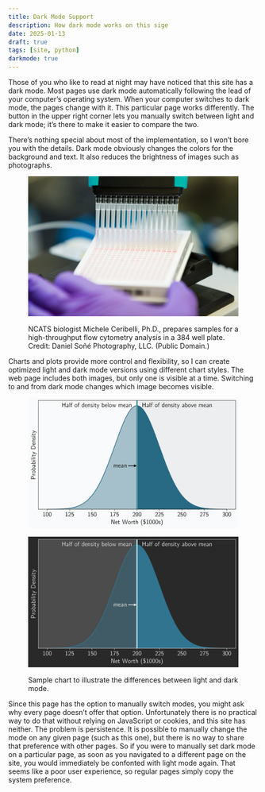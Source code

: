 ```yaml
---
title: Dark Mode Support
description: How dark mode works on this sige
date: 2025-01-13
draft: true
tags: [site, python]
darkmode: true
---
```

Those of you who like to read at night may have noticed that this site has a dark mode. Most pages use dark mode automatically following the lead of your computer’s operating system. When your computer switches to dark mode, the pages change with it. This particular page works differently. The button in the upper right corner lets you manually switch between light and dark mode; it’s there to make it easier to compare the two.

There’s nothing special about most of the implementation, so I won’t bore you with the details. Dark mode obviously changes the colors for the background and text. It also reduces the brightness of images such as photographs.

<figure>

![NCATS biologist Michele Ceribelli, Ph.D., prepares samples for a high-throughput flow cytometry analysis in a 384 well plate.](flowcytometry.jpeg)

<figcaption>NCATS biologist Michele Ceribelli, Ph.D., prepares samples for a high-throughput flow cytometry analysis in a 384 well plate. Credit: Daniel Soñé Photography, <abbr>LLC</abbr>. (<a src="https://www.flickr.com/photos/64860478@N05/37821508295/in/photostream/">Public Domain</a>.)</figcaption>

</figure>

Charts and plots provide more control and flexibility, so I can create optimized light and dark mode versions using different chart styles. The web page includes both images, but only one is visible at a time. Switching to and from dark mode changes which image becomes visible.

<figure>

![Sample chart in light mode](light.png)

![Sample chart in dark mode](dark.png)

<figcaption>Sample chart to illustrate the differences between light and dark mode.</figcaption>

</figure>

Since this page has the option to manually switch modes, you might ask why every page doesn’t offer that option. Unfortunately there is no practical way to do that without relying on JavaScript or cookies, and this site has neither. The problem is persistence. It is possible to manually change the mode on any given page (such as this one), but there is no way to share that preference with other pages. So if you were to manually set dark mode on a particular page, as soon as you navigated to a different page on the site, you would immediately be confonted with light mode again. That seems like a poor user experience, so regular pages simply copy the system preference.
